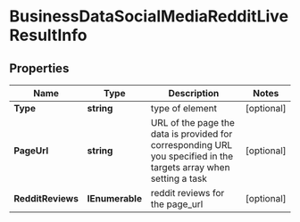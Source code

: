 # BusinessDataSocialMediaRedditLiveResultInfo


## Properties

| Name | Type | Description | Notes |
|------------ | ------------- | ------------- | -------------|
**Type** | **string** | type of element |[optional]|
**PageUrl** | **string** | URL of the page the data is provided for<br>corresponding URL you specified in the targets array when setting a task |[optional]|
**RedditReviews** | **IEnumerable<RedditReviews>** | reddit reviews for the page_url |[optional]|